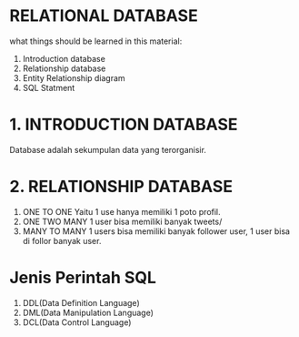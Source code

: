 # RELATIONAL DATABASE
what things should be learned in this material:
1. Introduction database
2. Relationship database
3. Entity Relationship diagram
4. SQL Statment

# 1. INTRODUCTION DATABASE
Database adalah sekumpulan data yang terorganisir.

# 2. RELATIONSHIP DATABASE
1. ONE TO ONE
Yaitu 1 use hanya memiliki 1 poto profil.
2. ONE TWO MANY
1 user bisa memiliki banyak tweets/
3. MANY TO MANY
1 users bisa memiliki banyak follower user, 1 user bisa di follor banyak user.

# Jenis Perintah SQL
1. DDL(Data Definition Language)
2. DML(Data Manipulation Language)
3. DCL(Data Control Language)


